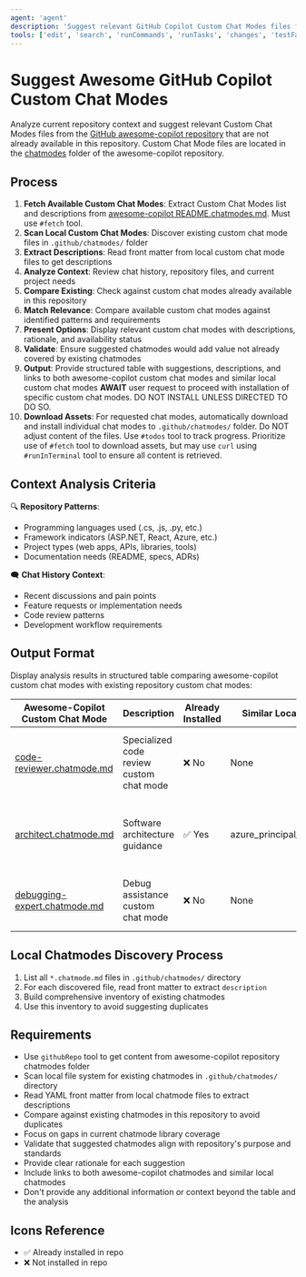 ```yaml
---
agent: 'agent'
description: 'Suggest relevant GitHub Copilot Custom Chat Modes files from the awesome-copilot repository based on current repository context and chat history, avoiding duplicates with existing custom chat modes in this repository.'
tools: ['edit', 'search', 'runCommands', 'runTasks', 'changes', 'testFailure', 'openSimpleBrowser', 'fetch', 'githubRepo', 'todos']
---
```


# Suggest Awesome GitHub Copilot Custom Chat Modes

Analyze current repository context and suggest relevant Custom Chat Modes files from the [GitHub awesome-copilot repository](https://github.com/github/awesome-copilot/blob/main/README.chatmodes.md) that are not already available in this repository. Custom Chat Mode files are located in the [chatmodes](https://github.com/github/awesome-copilot/tree/main/chatmodes) folder of the awesome-copilot repository.

## Process

1. **Fetch Available Custom Chat Modes**: Extract Custom Chat Modes list and descriptions from [awesome-copilot README.chatmodes.md](https://github.com/github/awesome-copilot/blob/main/README.chatmodes.md). Must use `#fetch` tool.
2. **Scan Local Custom Chat Modes**: Discover existing custom chat mode files in `.github/chatmodes/` folder
3. **Extract Descriptions**: Read front matter from local custom chat mode files to get descriptions
4. **Analyze Context**: Review chat history, repository files, and current project needs
5. **Compare Existing**: Check against custom chat modes already available in this repository
6. **Match Relevance**: Compare available custom chat modes against identified patterns and requirements
7. **Present Options**: Display relevant custom chat modes with descriptions, rationale, and availability status
8. **Validate**: Ensure suggested chatmodes would add value not already covered by existing chatmodes
9. **Output**: Provide structured table with suggestions, descriptions, and links to both awesome-copilot custom chat modes and similar local custom chat modes
   **AWAIT** user request to proceed with installation of specific custom chat modes. DO NOT INSTALL UNLESS DIRECTED TO DO SO.
10. **Download Assets**: For requested chat modes, automatically download and install individual chat modes to `.github/chatmodes/` folder. Do NOT adjust content of the files. Use `#todos` tool to track progress. Prioritize use of `#fetch` tool to download assets, but may use `curl` using `#runInTerminal` tool to ensure all content is retrieved.

## Context Analysis Criteria

🔍 **Repository Patterns**:
- Programming languages used (.cs, .js, .py, etc.)
- Framework indicators (ASP.NET, React, Azure, etc.)
- Project types (web apps, APIs, libraries, tools)
- Documentation needs (README, specs, ADRs)

🗨️ **Chat History Context**:
- Recent discussions and pain points
- Feature requests or implementation needs
- Code review patterns
- Development workflow requirements

## Output Format

Display analysis results in structured table comparing awesome-copilot custom chat modes with existing repository custom chat modes:

| Awesome-Copilot Custom Chat Mode | Description | Already Installed | Similar Local Custom Chat Mode | Suggestion Rationale |
|---------------------------|-------------|-------------------|-------------------------|---------------------|
| [code-reviewer.chatmode.md](https://github.com/github/awesome-copilot/blob/main/chatmodes/code-reviewer.chatmode.md) | Specialized code review custom chat mode | ❌ No | None | Would enhance development workflow with dedicated code review assistance |
| [architect.chatmode.md](https://github.com/github/awesome-copilot/blob/main/chatmodes/architect.chatmode.md) | Software architecture guidance | ✅ Yes | azure_principal_architect.chatmode.md | Already covered by existing architecture custom chat modes |
| [debugging-expert.chatmode.md](https://github.com/github/awesome-copilot/blob/main/chatmodes/debugging-expert.chatmode.md) | Debug assistance custom chat mode | ❌ No | None | Could improve troubleshooting efficiency for development team |

## Local Chatmodes Discovery Process

1. List all `*.chatmode.md` files in `.github/chatmodes/` directory
2. For each discovered file, read front matter to extract `description`
3. Build comprehensive inventory of existing chatmodes
4. Use this inventory to avoid suggesting duplicates

## Requirements

- Use `githubRepo` tool to get content from awesome-copilot repository chatmodes folder
- Scan local file system for existing chatmodes in `.github/chatmodes/` directory
- Read YAML front matter from local chatmode files to extract descriptions
- Compare against existing chatmodes in this repository to avoid duplicates
- Focus on gaps in current chatmode library coverage
- Validate that suggested chatmodes align with repository's purpose and standards
- Provide clear rationale for each suggestion
- Include links to both awesome-copilot chatmodes and similar local chatmodes
- Don't provide any additional information or context beyond the table and the analysis

## Icons Reference

- ✅ Already installed in repo
- ❌ Not installed in repo
